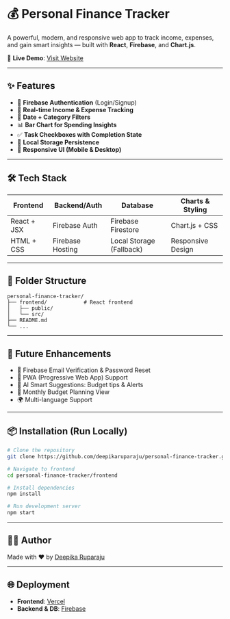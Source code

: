 # 💰 Personal Finance Tracker

A powerful, modern, and responsive web app to track income, expenses, and gain smart insights — built with **React**, **Firebase**, and **Chart.js**.

🚀 **Live Demo**: [Visit Website](https://personal-finance-tracker-one-kappa.vercel.app)

---

## ✨ Features

- 🔐 **Firebase Authentication** (Login/Signup)
- 💸 **Real-time Income & Expense Tracking**
- 📅 **Date + Category Filters**
- 📊 **Bar Chart for Spending Insights**
- ✅ **Task Checkboxes with Completion State**
- 🔁 **Local Storage Persistence**
- 📱 **Responsive UI (Mobile & Desktop)**

---

## 🛠️ Tech Stack

| Frontend           | Backend/Auth       | Database              | Charts & Styling       |
|--------------------|--------------------|------------------------|------------------------|
| React + JSX        | Firebase Auth       | Firebase Firestore     | Chart.js + CSS         |
| HTML + CSS         | Firebase Hosting    | Local Storage (Fallback) | Responsive Design    |

---

## 📂 Folder Structure

```
personal-finance-tracker/
├── frontend/            # React frontend
│   ├── public/
│   └── src/
├── README.md
└── ...
```

---

## 🧠 Future Enhancements

- 📧 Firebase Email Verification & Password Reset
- 📲 PWA (Progressive Web App) Support
- 🧠 AI Smart Suggestions: Budget tips & Alerts
- 📆 Monthly Budget Planning View
- 🌍 Multi-language Support

---

## 📦 Installation (Run Locally)

```bash
# Clone the repository
git clone https://github.com/deepikaruparaju/personal-finance-tracker.git

# Navigate to frontend
cd personal-finance-tracker/frontend

# Install dependencies
npm install

# Run development server
npm start
```

---

## 🧑‍💻 Author

Made with ❤️ by [Deepika Ruparaju](https://github.com/deepikaruparaju)

---

## 🌐 Deployment

- **Frontend**: [Vercel](https://vercel.com)
- **Backend & DB**: [Firebase](https://firebase.google.com/)
